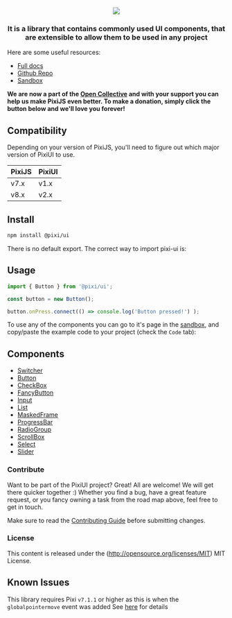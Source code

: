 <div align="center">
    <h1><img src="https://user-images.githubusercontent.com/11766115/228632186-ea0caf7d-f829-4b38-b005-bc9141b0190b.png" />
</h1>
    <h3>It is a library that contains commonly used UI components, that are extensible to allow them to be used in any project</h3>
</div>

Here are some useful resources:

-   [Full docs](https://pixijs.io/ui/)
-   [Github Repo](https://github.com/pixijs/ui)
-   [Sandbox](https://pixijs.io/ui/storybook/)

**We are now a part of the [Open Collective](https://opencollective.com/pixijs) and with your support you can help us make PixiJS even better. To make a donation, simply click the button below and we'll love you forever!**

## Compatibility

Depending on your version of PixiJS, you'll need to figure out which major version of PixiUI to use.

| PixiJS      | PixiUI         |
|-------------|----------------|
| v7.x        | v1.x           |
| v8.x        | v2.x           |


## Install

```sh
npm install @pixi/ui
```

There is no default export. The correct way to import pixi-ui is:

## Usage
```js
import { Button } from '@pixi/ui';

const button = new Button();

button.onPress.connect(() => console.log('Button pressed!') );
```

To use any of the components you can go to it's page in the [sandbox](https://pixijs.io/ui/storybook/),
and copy/paste the example code to your project (check the `Code` tab):

## Components

-  [Switcher](https://pixijs.io/ui/storybook/?path=/story/components-switcher-sprites--sprites)
-  [Button](https://pixijs.io/ui/storybook/?path=/story/components-button-button-container-sprite--button-container-sprite)
-  [CheckBox](https://pixijs.io/ui/storybook/?path=/story/components-checkbox-use-graphics--use-graphics)
-  [FancyButton](https://pixijs.io/ui/storybook/?path=/story/components-fancybutton-using-sprite-and-bitmaptext--using-sprite-and-bitmap-text)
-  [Input](https://pixijs.io/ui/storybook/?path=/story/components-input-use-graphics--use-graphics)
-  [List](https://pixijs.io/ui/storybook/?path=/story/components-list-use-graphics--use-graphics)
-  [MaskedFrame](https://pixijs.io/ui/storybook/?path=/story/components-maskedframe-use-graphics--use-graphics)
-  [ProgressBar](https://pixijs.io/ui/storybook/?path=/story/components-progressbar-circular--circular)
-  [RadioGroup](https://pixijs.io/ui/storybook/?path=/story/components-radiogroup-use-graphics--use-graphics)
-  [ScrollBox](https://pixijs.io/ui/storybook/?path=/story/components-scrollbox-use-graphics--use-graphics)
-  [Select](https://pixijs.io/ui/storybook/?path=/story/components-select-use-graphics--use-graphics)
-  [Slider](https://pixijs.io/ui/storybook/?path=/story/components-slider-graphics--double)

### Contribute ###

Want to be part of the PixiUI project? Great! All are welcome! We will get there quicker
together :) Whether you find a bug, have a great feature request, or you fancy owning a task
from the road map above, feel free to get in touch.

Make sure to read the [Contributing Guide](.github/CONTRIBUTING.md)
before submitting changes.

### License ###

This content is released under the (http://opensource.org/licenses/MIT) MIT License.

## Known Issues

This library requires Pixi `v7.1.1` or higher as this is when the `globalpointermove` event was added
See [here](https://github.com/pixijs/pixijs/pull/9067) for details
